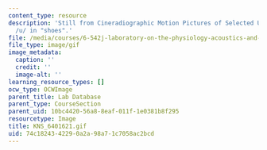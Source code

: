 ```yaml
---
content_type: resource
description: 'Still from Cineradiographic Motion Pictures of Selected Utterances:
  /u/ in "shoes".'
file: /media/courses/6-542j-laboratory-on-the-physiology-acoustics-and-perception-of-speech-fall-2005/74c1824342290a2a98a71c7058ac2bcd_KNS_6401621.gif
file_type: image/gif
image_metadata:
  caption: ''
  credit: ''
  image-alt: ''
learning_resource_types: []
ocw_type: OCWImage
parent_title: Lab Database
parent_type: CourseSection
parent_uid: 10bc4420-56a8-8eaf-011f-1e0381b8f295
resourcetype: Image
title: KNS_6401621.gif
uid: 74c18243-4229-0a2a-98a7-1c7058ac2bcd
---
```

